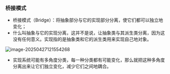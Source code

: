 ### 桥接模式

- 桥接模式（Bridge）：将抽象部分与它的实现部分分离，使它们都可以独立地变化；
- 什么叫抽象与它的实现分离，这并不是说，让抽象类与其派生类分离，因为这没有任何意义。实现指的是抽象类和它的派生类用来实现自己地对象。

![image-20250427121554268](D:\学习\设计模式\code\designPattern\doc\images\image-20250427121554268.png)

- 实现系统可能有多角度分类，每一种分类都有可能变化，那么就把这种多角度分离出来让它们独立变化，减少它们之间地耦合。
